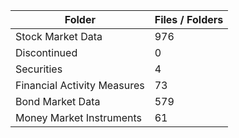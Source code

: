 | Folder                      |   Files / Folders |
|-----------------------------|-------------------|
| Stock Market Data           |               976 |
| Discontinued                |                 0 |
| Securities                  |                 4 |
| Financial Activity Measures |                73 |
| Bond Market Data            |               579 |
| Money Market Instruments    |                61 |